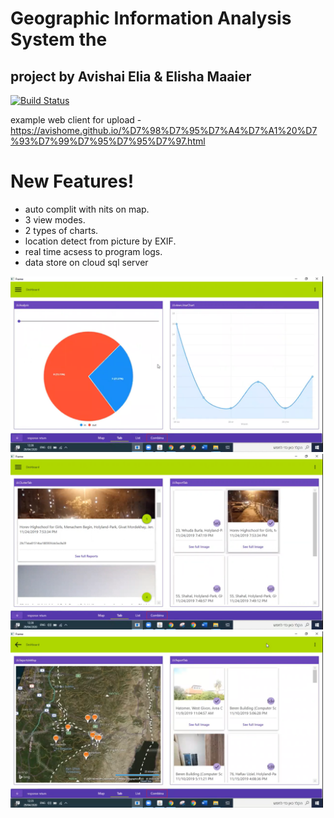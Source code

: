 # Geographic Information Analysis System the 
## project by Avishai Elia & Elisha Maaier
[![Build Status](https://travis-ci.org/joemccann/dillinger.svg?branch=master)](https://travis-ci.org/joemccann/dillinger)

example web client for upload - https://avishome.github.io/%D7%98%D7%95%D7%A4%D7%A1%20%D7%93%D7%99%D7%95%D7%95%D7%97.html

# New Features!

  - auto complit with nits on map.
  - 3 view modes.
  - 2 types of charts.
  - location detect from picture by EXIF.
  - real time acsess to program logs.
  - data store on cloud sql server

<img src="Picture1.png" alt="drawing" width="500"/>
<img src="Picture2.png" alt="drawing" width="500"/>
<img src="Picture3.png" alt="drawing" width="500"/>
